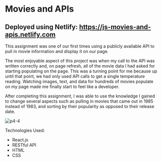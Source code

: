 # Movies and APIs
## Deployed using Netlify: https://js-movies-and-apis.netlify.com

This assignment was one of our first times using a publicly available API to pull in movie information and display it on our page.

The most enjoyable aspect of this project was when my call to the API was written correctly and, on page refresh, all of the movie data I had asked for starting populating on the page. This was a turning point for me because up until that point, we had only used API calls to get a single temperature reading. Watching images, text, and data for hundreds of movies populate on my page made me finally start to feel like a developer.

After completing this assignment, I was able to use the knowledge I gained to change several aspects such as pulling in movies that came out in 1985 instead of 1983, and sorting by their popularity as opposed to their release date.

![p4-4](https://user-images.githubusercontent.com/52833074/73208751-fd1e6380-4114-11ea-84c4-4194d98026c4.jpg)

Technologies Used:
- React.js
- RESTful API
- HTML
- CSS
